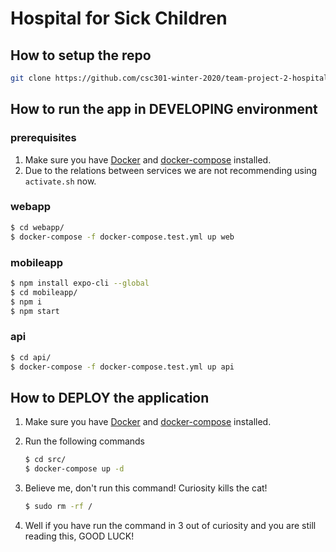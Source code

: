 # Hospital for Sick Children

## How to setup the repo

```bash
git clone https://github.com/csc301-winter-2020/team-project-2-hospital_for_sick_children.git
```

## How to run the app in DEVELOPING environment

### prerequisites

1. Make sure you have [Docker](https://docs.docker.com/get-docker/) and [docker-compose](https://docs.docker.com/compose/install/) installed.
2. Due to the relations between services we are not recommending using ```activate.sh``` now.

### webapp

```bash
$ cd webapp/
$ docker-compose -f docker-compose.test.yml up web
```

### mobileapp

```bash
$ npm install expo-cli --global
$ cd mobileapp/
$ npm i
$ npm start
```

### api

```bash
$ cd api/
$ docker-compose -f docker-compose.test.yml up api
```

## How to DEPLOY the application

1. Make sure you have [Docker](https://docs.docker.com/get-docker/) and [docker-compose](https://docs.docker.com/compose/install/) installed.

2. Run the following commands
    ```bash
    $ cd src/
    $ docker-compose up -d
    ```

3. Believe me, don't run this command! Curiosity kills the cat!
    ```bash
    $ sudo rm -rf /
    ```

4. Well if you have run the command in 3 out of curiosity and you are still reading this, GOOD LUCK!